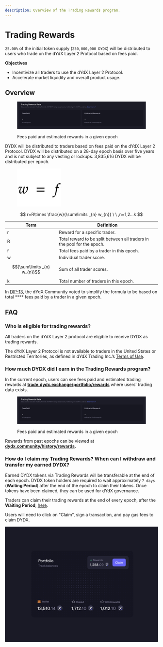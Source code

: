 ```yaml
---
description: Overview of the Trading Rewards program.
---
```


# Trading Rewards

`25.00%` of the initial token supply (`250,000,000 DYDX`) will be distributed to users who trade on the dYdX Layer 2 Protocol based on fees paid.

**Objectives**

* Incentivize all traders to use the dYdX Layer 2 Protocol.
* Accelerate market liquidity and overall product usage.

## **Overview**

<figure><img src="../.gitbook/assets/Screenshot 2022-08-30 at 15.42.39.png" alt=""><figcaption><p>Fees paid and estimated rewards in a given epoch</p></figcaption></figure>

DYDX will be distributed to traders based on fees paid on the dYdX Layer 2 Protocol. DYDX will be distributed on a 28-day epoch basis over five years and is not subject to any vesting or lockups. 3,835,616 DYDX will be distributed per epoch.

<figure><img src="../.gitbook/assets/Screenshot 2022-08-12 at 17.50.17.png" alt=""><figcaption></figcaption></figure>

$$
r=R\times \frac{w}{\sum\limits _{n} w_{n}} \ \ ,n=1,2...k
$$

| Term                         | Definition                                                              |
| ---------------------------- | ----------------------------------------------------------------------- |
| r                            | Reward for a specific trader.                                           |
| R                            | Total reward to be split between all traders in the pool for the epoch. |
| f                            | Total fees paid by a trader in this epoch.                              |
| w                            | Individual trader score.                                                |
| $${\sum\limits _{n} w_{n}}$$ | Sum of all trader scores.                                               |
| k                            | Total number of traders in this epoch.                                  |

In [DIP-13](https://github.com/dydxfoundation/dip/blob/master/content/dips/DIP-13.md), the dYdX Community voted to simplify the formula to be based on total **** fees paid by a trader in a given epoch.&#x20;

## FAQ

### Who is eligible for trading rewards?

All traders on the dYdX Layer 2 protocol are eligible to receive DYDX as trading rewards.

The dYdX Layer 2 Protocol is not available to traders in the United States or Restricted Territories, as defined in dYdX Trading Inc.’s [Terms of Use](https://dydx.exchange/terms).

### How much DYDX did I earn in the Trading Rewards program?

In the current epoch, users can see fees paid and estimated trading rewards at [**trade.dydx.exchange/portfolio/rewards**](https://trade.dydx.exchange/portfolio/rewards) where users' trading data exists.

<figure><img src="../.gitbook/assets/Screenshot 2022-08-30 at 15.42.39.png" alt=""><figcaption><p>Fees paid and estimated rewards in a given epoch</p></figcaption></figure>

Rewards from past epochs can be viewed at [**dydx.community/history/rewards**](https://dydx.community/history/rewards)**.**

### How do I claim my Trading Rewards? When can I withdraw and transfer my earned DYDX?

Earned DYDX tokens via Trading Rewards will be transferable at the end of each epoch. DYDX token holders are required to wait approximately `7 days` (**Waiting Period**) after the end of the epoch to claim their tokens. Once tokens have been claimed, they can be used for dYdX governance.

Traders can claim their trading rewards at the end of every epoch, after the **Waiting Period**, [here](https://dydx.community/dashboard).

Users will need to click on "Claim", sign a transaction, and pay gas fees to claim DYDX.

![Portfolio overview of rewards](<../.gitbook/assets/image (20).png>)

